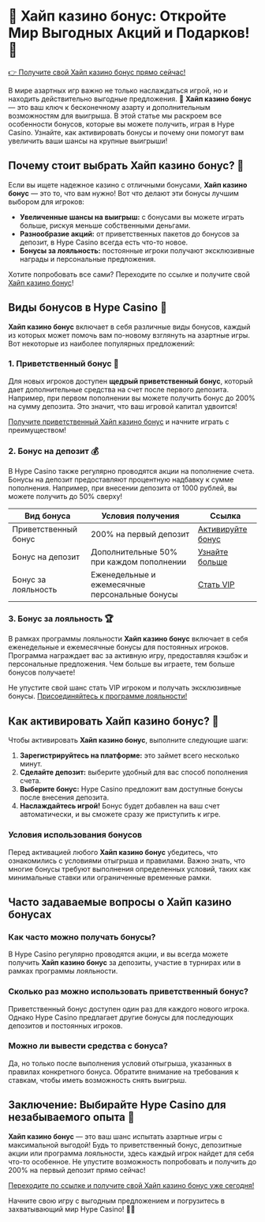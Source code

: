 # 🎰 Хайп казино бонус: Откройте Мир Выгодных Акций и Подарков! 🎉

[👉 Получите свой Хайп казино бонус прямо сейчас!](https://hypekaz.com/dc2f44ad0)

В мире азартных игр важно не только наслаждаться игрой, но и находить действительно выгодные предложения. 🎁 **Хайп казино бонус** — это ваш ключ к бесконечному азарту и дополнительным возможностям для выигрыша. В этой статье мы раскроем все особенности бонусов, которые вы можете получить, играя в Hype Casino. Узнайте, как активировать бонусы и почему они помогут вам увеличить ваши шансы на крупные выигрыши! 

## Почему стоит выбрать Хайп казино бонус? 🤔

Если вы ищете надежное казино с отличными бонусами, **Хайп казино бонус** — это то, что вам нужно! Вот что делают эти бонусы лучшим выбором для игроков:

- **Увеличенные шансы на выигрыш:** с бонусами вы можете играть больше, рискуя меньше собственными деньгами.
- **Разнообразие акций:** от приветственных пакетов до бонусов за депозит, в Hype Casino всегда есть что-то новое.
- **Бонусы за лояльность:** постоянные игроки получают эксклюзивные награды и персональные предложения.

Хотите попробовать все сами? Переходите по ссылке и получите свой [Хайп казино бонус](https://hypekaz.com/dc2f44ad0)!

## Виды бонусов в Hype Casino 🎁

**Хайп казино бонус** включает в себя различные виды бонусов, каждый из которых может помочь вам по-новому взглянуть на азартные игры. Вот некоторые из наиболее популярных предложений:

### 1. Приветственный бонус 🎉

Для новых игроков доступен **щедрый приветственный бонус**, который дает дополнительные средства на счет после первого депозита. Например, при первом пополнении вы можете получить бонус до 200% на сумму депозита. Это значит, что ваш игровой капитал удвоится!

[Получите приветственный Хайп казино бонус](https://hypekaz.com/dc2f44ad0) и начните играть с преимуществом!

### 2. Бонус на депозит 💰

В Hype Casino также регулярно проводятся акции на пополнение счета. Бонусы на депозит предоставляют процентную надбавку к сумме пополнения. Например, при внесении депозита от 1000 рублей, вы можете получить до 50% сверху!

| Вид бонуса           | Условия получения                             | Ссылка                                                                 |
|----------------------|-----------------------------------------------|------------------------------------------------------------------------|
| Приветственный бонус | 200% на первый депозит                        | [Активируйте бонус](https://hypekaz.com/dc2f44ad0)                     |
| Бонус на депозит     | Дополнительные 50% при каждом пополнении      | [Узнайте больше](https://hypekaz.com/dc2f44ad0)                        |
| Бонус за лояльность  | Еженедельные и ежемесячные персональные бонусы| [Стать VIP](https://hypekaz.com/dc2f44ad0)                             |

### 3. Бонус за лояльность 🏆

В рамках программы лояльности **Хайп казино бонус** включает в себя еженедельные и ежемесячные бонусы для постоянных игроков. Программа награждает вас за активную игру, предоставляя кэшбэк и персональные предложения. Чем больше вы играете, тем больше бонусов получаете!

Не упустите свой шанс стать VIP игроком и получать эксклюзивные бонусы. [Присоединяйтесь к программе лояльности!](https://hypekaz.com/dc2f44ad0)

## Как активировать Хайп казино бонус? 🔑

Чтобы активировать **Хайп казино бонус**, выполните следующие шаги:

1. **Зарегистрируйтесь на платформе:** это займет всего несколько минут.
2. **Сделайте депозит:** выберите удобный для вас способ пополнения счета.
3. **Выберите бонус:** Hype Casino предложит вам доступные бонусы после внесения депозита.
4. **Наслаждайтесь игрой!** Бонус будет добавлен на ваш счет автоматически, и вы сможете сразу же приступить к игре.

### Условия использования бонусов

Перед активацией любого **Хайп казино бонус** убедитесь, что ознакомились с условиями отыгрыша и правилами. Важно знать, что многие бонусы требуют выполнения определенных условий, таких как минимальные ставки или ограниченные временные рамки.

## Часто задаваемые вопросы о Хайп казино бонусах

### Как часто можно получать бонусы?

В Hype Casino регулярно проводятся акции, и вы всегда можете получить **Хайп казино бонус** за депозиты, участие в турнирах или в рамках программы лояльности.

### Сколько раз можно использовать приветственный бонус?

Приветственный бонус доступен один раз для каждого нового игрока. Однако Hype Casino предлагает другие бонусы для последующих депозитов и постоянных игроков.

### Можно ли вывести средства с бонуса?

Да, но только после выполнения условий отыгрыша, указанных в правилах конкретного бонуса. Обратите внимание на требования к ставкам, чтобы иметь возможность снять выигрыш.

## Заключение: Выбирайте Hype Casino для незабываемого опыта 🎲

**Хайп казино бонус** — это ваш шанс испытать азартные игры с максимальной выгодой! Будь то приветственный бонус, депозитные акции или программа лояльности, здесь каждый игрок найдет для себя что-то особенное. Не упустите возможность попробовать и получить до 200% на первый депозит прямо сейчас!

[Переходите по ссылке и получите свой Хайп казино бонус уже сегодня!](https://hypekaz.com/dc2f44ad0)

Начните свою игру с выгодным предложением и погрузитесь в захватывающий мир Hype Casino! 🎰💸
